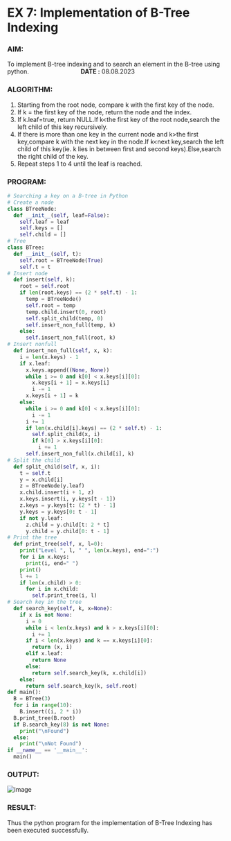 # EX 7: Implementation of B-Tree Indexing

### AIM: 
To implement B-tree indexing and to search an element in the B-tree using python. &emsp;&emsp;&emsp;&emsp;&emsp;&emsp;&emsp;&emsp;   **DATE :** 08.08.2023  

### ALGORITHM:
1. Starting from the root node, compare k with the first key of the node.<br>
2. If k = the first key of the node, return the node and the index.<br>
3. If k.leaf=true, return NULL.If k<the first key of the root node,search the left child of this key recursively.<br>
4. If there is more than one key in the current node and k>the first key,compare k with the next key in the node.If k<next key,search the left child of this key(ie. k lies in between first and second keys).Else,search the right child of the key.<br>
5. Repeat steps 1 to 4 until the leaf is reached.<br>
  
### PROGRAM:
  
```Python
# Searching a key on a B-tree in Python
# Create a node
class BTreeNode:
  def __init__(self, leaf=False):
    self.leaf = leaf
    self.keys = []
    self.child = []
# Tree
class BTree:
  def __init__(self, t):
    self.root = BTreeNode(True)
    self.t = t
# Insert node
  def insert(self, k):
    root = self.root
    if len(root.keys) == (2 * self.t) - 1:
      temp = BTreeNode()
      self.root = temp
      temp.child.insert(0, root)
      self.split_child(temp, 0)
      self.insert_non_full(temp, k)
    else:
      self.insert_non_full(root, k)
# Insert nonfull
  def insert_non_full(self, x, k):
    i = len(x.keys) - 1
    if x.leaf:
      x.keys.append((None, None))
      while i >= 0 and k[0] < x.keys[i][0]:
        x.keys[i + 1] = x.keys[i]
        i -= 1
      x.keys[i + 1] = k
    else:
      while i >= 0 and k[0] < x.keys[i][0]:
        i -= 1
      i += 1
      if len(x.child[i].keys) == (2 * self.t) - 1:
        self.split_child(x, i)
        if k[0] > x.keys[i][0]:
          i += 1
      self.insert_non_full(x.child[i], k)
# Split the child
  def split_child(self, x, i):
    t = self.t
    y = x.child[i]
    z = BTreeNode(y.leaf)
    x.child.insert(i + 1, z)
    x.keys.insert(i, y.keys[t - 1])
    z.keys = y.keys[t: (2 * t) - 1]
    y.keys = y.keys[0: t - 1]
    if not y.leaf:
      z.child = y.child[t: 2 * t]
      y.child = y.child[0: t - 1]
# Print the tree
  def print_tree(self, x, l=0):
    print("Level ", l, " ", len(x.keys), end=":")
    for i in x.keys:
      print(i, end=" ")
    print()
    l += 1
    if len(x.child) > 0:
      for i in x.child:
        self.print_tree(i, l)
# Search key in the tree
  def search_key(self, k, x=None):
    if x is not None:
      i = 0
      while i < len(x.keys) and k > x.keys[i][0]:
        i += 1
      if i < len(x.keys) and k == x.keys[i][0]:
        return (x, i)
      elif x.leaf:
        return None
      else:
        return self.search_key(k, x.child[i])  
    else:
      return self.search_key(k, self.root)
def main():
  B = BTree(3)
  for i in range(10):
    B.insert((i, 2 * i))
  B.print_tree(B.root)
  if B.search_key(8) is not None:
    print("\nFound")
  else:
    print("\nNot Found")
if __name__ == '__main__':
  main()
```
### OUTPUT:
![image](https://github.com/dineshgl/EX-7-Implementation-of-BTree-Indexing/assets/143793356/a0988958-d08d-4bf3-a518-f46af62ca388)

### RESULT:
Thus the python program for the implementation of B-Tree Indexing has been executed successfully.

